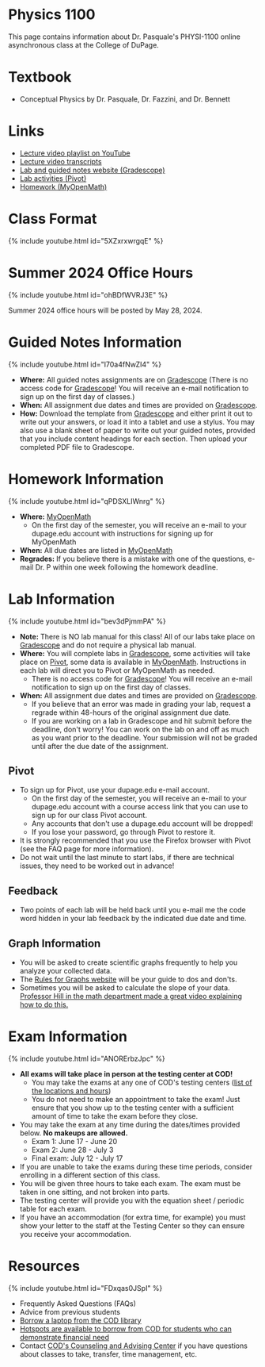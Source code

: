 # Physics 1100
This page contains information about Dr. Pasquale's PHYSI-1100 online asynchronous class at the College of DuPage.

# Textbook
- Conceptual Physics by Dr. Pasquale, Dr. Fazzini, and Dr. Bennett

# Links
- [Lecture video playlist on YouTube](https://www.youtube.com/playlist?list=PLo9WFV9pBhDtRfnN_PwI3G82QJaVj1XVu)
- [Lecture video transcripts](https://physics.doctor-pasquale.com)
- [Lab and guided notes website (Gradescope)](https://www.gradescope.com)
- [Lab activities (Pivot)](https://www.pivotinteractives.com)
- [Homework (MyOpenMath)](https://www.myopenmath.com)

# Class Format
{% include youtube.html id="5XZxrxwrgqE" %}

# Summer 2024 Office Hours
{% include youtube.html id="ohBDfWVRJ3E" %}

Summer 2024 office hours will be posted by May 28, 2024.

# Guided Notes Information
{% include youtube.html id="I70a4fNwZI4" %}

- **Where:** All guided notes assignments are on [Gradescope](https://www.gradescope.com) (There is no access code for [Gradescope](https://www.gradescope.com)! You will receive an e-mail notification to sign up on the first day of classes.)
- **When:** All assignment due dates and times are provided on [Gradescope](https://www.gradescope.com).
- **How:** Download the template from [Gradescope](https://www.gradescope.com) and either print it out to write out your answers, or load it into a tablet and use a stylus. You may also use a blank sheet of paper to write out your guided notes, provided that you include content headings for each section. Then upload your completed PDF file to Gradescope.

# Homework Information
{% include youtube.html id="qPDSXLIWnrg" %}
- **Where:** [MyOpenMath](https://www.myopenmath.com)
  - On the first day of the semester, you will receive an e-mail to your dupage.edu account with instructions for signing up for MyOpenMath
- **When:** All due dates are listed in [MyOpenMath](https://www.myopenmath.com)
- **Regrades:** If you believe there is a mistake with one of the questions, e-mail Dr. P within one week following the homework deadline.

# Lab Information
{% include youtube.html id="bev3dPjmmPA" %}

- **Note:** There is NO lab manual for this class! All of our labs take place on [Gradescope](https://www.gradescope.com) and do not require a physical lab manual.
- **Where:** You will complete labs in [Gradescope](https://www.gradescope.com), some activities will take place on [Pivot](https://www.pivotinteractives.com), some data is available in [MyOpenMath](https://www.myopenmath.com). Instructions in each lab will direct you to Pivot or MyOpenMath as needed.
  - There is no access code for [Gradescope](https://www.gradescope.com)! You will receive an e-mail notification to sign up on the first day of classes.
- **When:** All assignment due dates and times are provided on [Gradescope](https://www.gradescope.com).
  - If you believe that an error was made in grading your lab, request a regrade within 48-hours of the original assignment due date.
  - If you are working on a lab in Gradescope and hit submit before the deadline, don't worry! You can work on the lab on and off as much as you want prior to the deadline. Your submission will not be graded until after the due date of the assignment.

## Pivot
- To sign up for Pivot, use your dupage.edu e-mail account.
  - On the first day of the semester, you will receive an e-mail to your dupage.edu account with a course access link that you can use to sign up for our class Pivot account.
  - Any accounts that don't use a dupage.edu account will be dropped!
  - If you lose your password, go through Pivot to restore it.
- It is strongly recommended that you use the Firefox browser with Pivot (see the FAQ page for more information).
- Do not wait until the last minute to start labs, if there are technical issues, they need to be worked out in advance!

## Feedback
- Two points of each lab will be held back until you e-mail me the code word hidden in your lab feedback by the indicated due date and time.

## Graph Information
- You will be asked to create scientific graphs frequently to help you analyze your collected data.
- The [Rules for Graphs website](https://doctor-pasquale.com/rules-for-graphs) will be your guide to dos and don'ts.
- Sometimes you will be asked to calculate the slope of your data. [Professor Hill in the math department made a great video explaining how to do this.](https://www.youtube.com/watch?v=-KwSYQJ31Lg)</li>

# Exam Information
{% include youtube.html id="ANORErbzJpc" %}

- **All exams will take place in person at the testing center at COD!**
  - You may take the exams at any one of COD's testing centers ([list of the locations and hours](https://www.cod.edu/academics/testing/hours.html))
  - You do not need to make an appointment to take the exam! Just ensure that you show up to the testing center with a sufficient amount of time to take the exam before they close.
- You may take the exam at any time during the dates/times provided below. **No makeups are allowed.**
  - Exam 1: June 17 - June 20
  - Exam 2: June 28 - July 3
  - Final exam: July 12 - July 17
- If you are unable to take the exams during these time periods, consider enrolling in a different section of this class.
- You will be given three hours to take each exam. The exam must be taken in one sitting, and not broken into parts.
- The testing center will provide you with the equation sheet / periodic table for each exam.
- If you have an accommodation (for extra time, for example) you must show your letter to the staff at the Testing Center so they can ensure you receive your accommodation.

# Resources
{% include youtube.html id="FDxqas0JSpI" %}

- Frequently Asked Questions (FAQs)
- Advice from previous students
- [Borrow a laptop from the COD library](https://cod.libwizard.com/f/laptops)
- [Hotspots are available to borrow from COD for students who can demonstrate financial need](https://cod.edu/costs/financial_aid/hotspot-lending.html)
- Contact [COD's Counseling and Advising Center](https://www.cod.edu/counseling) if you have questions about classes to take, transfer, time management, etc.
